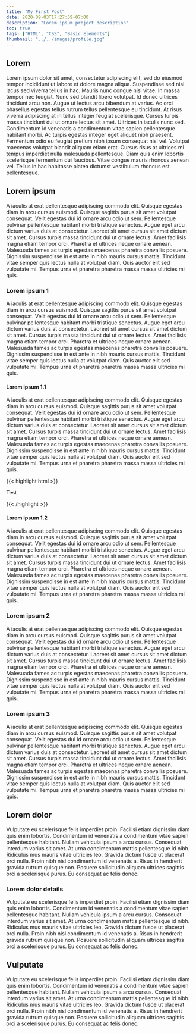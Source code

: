 ```yaml
---
title: "My First Post"
date: 2020-09-03T17:27:59+07:00
description: "Lorem ipsum project description"
toc: true
tags: ["HTML", "CSS", "Basic Elements"]
thumbnail: "../../images/profile.jpg"
---
```


## Lorem

Lorem ipsum dolor sit amet, consectetur adipiscing elit, sed do eiusmod tempor incididunt ut labore et dolore magna aliqua. Suspendisse sed nisi lacus sed viverra tellus in hac. Mauris nunc congue nisi vitae. In massa tempor nec feugiat. Nunc sed blandit libero volutpat. Id donec ultrices tincidunt arcu non. Augue ut lectus arcu bibendum at varius. Ac orci phasellus egestas tellus rutrum tellus pellentesque eu tincidunt. At risus viverra adipiscing at in tellus integer feugiat scelerisque. Cursus turpis massa tincidunt dui ut ornare lectus sit amet. Ultrices in iaculis nunc sed. Condimentum id venenatis a condimentum vitae sapien pellentesque habitant morbi. Ac turpis egestas integer eget aliquet nibh praesent. Fermentum odio eu feugiat pretium nibh ipsum consequat nisl vel. Volutpat maecenas volutpat blandit aliquam etiam erat. Cursus risus at ultrices mi tempus imperdiet nulla malesuada pellentesque. Diam quis enim lobortis scelerisque fermentum dui faucibus. Vitae congue mauris rhoncus aenean vel. Tellus in hac habitasse platea dictumst vestibulum rhoncus est pellentesque.

## Lorem ipsum

A iaculis at erat pellentesque adipiscing commodo elit. Quisque egestas diam in arcu cursus euismod. Quisque sagittis purus sit amet volutpat consequat. Velit egestas dui id ornare arcu odio ut sem. Pellentesque pulvinar pellentesque habitant morbi tristique senectus. Augue eget arcu dictum varius duis at consectetur. Laoreet sit amet cursus sit amet dictum sit amet. Cursus turpis massa tincidunt dui ut ornare lectus. Amet facilisis magna etiam tempor orci. Pharetra et ultrices neque ornare aenean. Malesuada fames ac turpis egestas maecenas pharetra convallis posuere. Dignissim suspendisse in est ante in nibh mauris cursus mattis. Tincidunt vitae semper quis lectus nulla at volutpat diam. Quis auctor elit sed vulputate mi. Tempus urna et pharetra pharetra massa massa ultricies mi quis.

### Lorem ipsum 1

A iaculis at erat pellentesque adipiscing commodo elit. Quisque egestas diam in arcu cursus euismod. Quisque sagittis purus sit amet volutpat consequat. Velit egestas dui id ornare arcu odio ut sem. Pellentesque pulvinar pellentesque habitant morbi tristique senectus. Augue eget arcu dictum varius duis at consectetur. Laoreet sit amet cursus sit amet dictum sit amet. Cursus turpis massa tincidunt dui ut ornare lectus. Amet facilisis magna etiam tempor orci. Pharetra et ultrices neque ornare aenean. Malesuada fames ac turpis egestas maecenas pharetra convallis posuere. Dignissim suspendisse in est ante in nibh mauris cursus mattis. Tincidunt vitae semper quis lectus nulla at volutpat diam. Quis auctor elit sed vulputate mi. Tempus urna et pharetra pharetra massa massa ultricies mi quis.

#### Lorem ipsum 1.1

A iaculis at erat pellentesque adipiscing commodo elit. Quisque egestas diam in arcu cursus euismod. Quisque sagittis purus sit amet volutpat consequat. Velit egestas dui id ornare arcu odio ut sem. Pellentesque pulvinar pellentesque habitant morbi tristique senectus. Augue eget arcu dictum varius duis at consectetur. Laoreet sit amet cursus sit amet dictum sit amet. Cursus turpis massa tincidunt dui ut ornare lectus. Amet facilisis magna etiam tempor orci. Pharetra et ultrices neque ornare aenean. Malesuada fames ac turpis egestas maecenas pharetra convallis posuere. Dignissim suspendisse in est ante in nibh mauris cursus mattis. Tincidunt vitae semper quis lectus nulla at volutpat diam. Quis auctor elit sed vulputate mi. Tempus urna et pharetra pharetra massa massa ultricies mi quis.


{{< highlight html >}}
<!DOCTYPE html>
<html lang="en">
<head>
  <meta charset="UTF-8">
  <title>Example HTML5 Document</title>
</head>
<body>
  <p>Test</p>
</body>
</html>
{{< /highlight >}}


#### Lorem ipsum 1.2

A iaculis at erat pellentesque adipiscing commodo elit. Quisque egestas diam in arcu cursus euismod. Quisque sagittis purus sit amet volutpat consequat. Velit egestas dui id ornare arcu odio ut sem. Pellentesque pulvinar pellentesque habitant morbi tristique senectus. Augue eget arcu dictum varius duis at consectetur. Laoreet sit amet cursus sit amet dictum sit amet. Cursus turpis massa tincidunt dui ut ornare lectus. Amet facilisis magna etiam tempor orci. Pharetra et ultrices neque ornare aenean. Malesuada fames ac turpis egestas maecenas pharetra convallis posuere. Dignissim suspendisse in est ante in nibh mauris cursus mattis. Tincidunt vitae semper quis lectus nulla at volutpat diam. Quis auctor elit sed vulputate mi. Tempus urna et pharetra pharetra massa massa ultricies mi quis.



### Lorem ipsum 2

A iaculis at erat pellentesque adipiscing commodo elit. Quisque egestas diam in arcu cursus euismod. Quisque sagittis purus sit amet volutpat consequat. Velit egestas dui id ornare arcu odio ut sem. Pellentesque pulvinar pellentesque habitant morbi tristique senectus. Augue eget arcu dictum varius duis at consectetur. Laoreet sit amet cursus sit amet dictum sit amet. Cursus turpis massa tincidunt dui ut ornare lectus. Amet facilisis magna etiam tempor orci. Pharetra et ultrices neque ornare aenean. Malesuada fames ac turpis egestas maecenas pharetra convallis posuere. Dignissim suspendisse in est ante in nibh mauris cursus mattis. Tincidunt vitae semper quis lectus nulla at volutpat diam. Quis auctor elit sed vulputate mi. Tempus urna et pharetra pharetra massa massa ultricies mi quis.


### Lorem ipsum 3

A iaculis at erat pellentesque adipiscing commodo elit. Quisque egestas diam in arcu cursus euismod. Quisque sagittis purus sit amet volutpat consequat. Velit egestas dui id ornare arcu odio ut sem. Pellentesque pulvinar pellentesque habitant morbi tristique senectus. Augue eget arcu dictum varius duis at consectetur. Laoreet sit amet cursus sit amet dictum sit amet. Cursus turpis massa tincidunt dui ut ornare lectus. Amet facilisis magna etiam tempor orci. Pharetra et ultrices neque ornare aenean. Malesuada fames ac turpis egestas maecenas pharetra convallis posuere. Dignissim suspendisse in est ante in nibh mauris cursus mattis. Tincidunt vitae semper quis lectus nulla at volutpat diam. Quis auctor elit sed vulputate mi. Tempus urna et pharetra pharetra massa massa ultricies mi quis.


## Lorem dolor

Vulputate eu scelerisque felis imperdiet proin. Facilisi etiam dignissim diam quis enim lobortis. Condimentum id venenatis a condimentum vitae sapien pellentesque habitant. Nullam vehicula ipsum a arcu cursus. Consequat interdum varius sit amet. At urna condimentum mattis pellentesque id nibh. Ridiculus mus mauris vitae ultricies leo. Gravida dictum fusce ut placerat orci nulla. Proin nibh nisl condimentum id venenatis a. Risus in hendrerit gravida rutrum quisque non. Posuere sollicitudin aliquam ultrices sagittis orci a scelerisque purus. Eu consequat ac felis donec.


### Lorem dolor details

Vulputate eu scelerisque felis imperdiet proin. Facilisi etiam dignissim diam quis enim lobortis. Condimentum id venenatis a condimentum vitae sapien pellentesque habitant. Nullam vehicula ipsum a arcu cursus. Consequat interdum varius sit amet. At urna condimentum mattis pellentesque id nibh. Ridiculus mus mauris vitae ultricies leo. Gravida dictum fusce ut placerat orci nulla. Proin nibh nisl condimentum id venenatis a. Risus in hendrerit gravida rutrum quisque non. Posuere sollicitudin aliquam ultrices sagittis orci a scelerisque purus. Eu consequat ac felis donec.


## Vulputate

Vulputate eu scelerisque felis imperdiet proin. Facilisi etiam dignissim diam quis enim lobortis. Condimentum id venenatis a condimentum vitae sapien pellentesque habitant. Nullam vehicula ipsum a arcu cursus. Consequat interdum varius sit amet. At urna condimentum mattis pellentesque id nibh. Ridiculus mus mauris vitae ultricies leo. Gravida dictum fusce ut placerat orci nulla. Proin nibh nisl condimentum id venenatis a. Risus in hendrerit gravida rutrum quisque non. Posuere sollicitudin aliquam ultrices sagittis orci a scelerisque purus. Eu consequat ac felis donec.